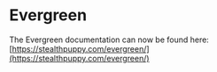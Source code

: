 # Evergreen

The Evergreen documentation can now be found here: [https://stealthpuppy.com/evergreen/](https://stealthpuppy.com/evergreen/)
